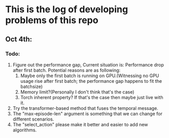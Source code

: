 # This is the log of developing problems of this repo

## Oct 4th:
### Todo:
1. Figure out the performance gap, Current situation is: Performance drop after first batch. Potential reasons are as following:
   1. Maybe only the first batch is running on GPU.(Witnessing no GPU usage rise after first batch; the performance gap happens to fit the batchsize)
   2. Memory limit?(Personally I don't think that's the case)
   3. Torch inherent property? If that's the case then maybe just live with it.
2. Try the transformer-based method that fuses the temporal message.
3. The "max-episode-len" argument is something that we can change for different scenarios.
4. The "select_action" please make it better and easier to add new algorithms.